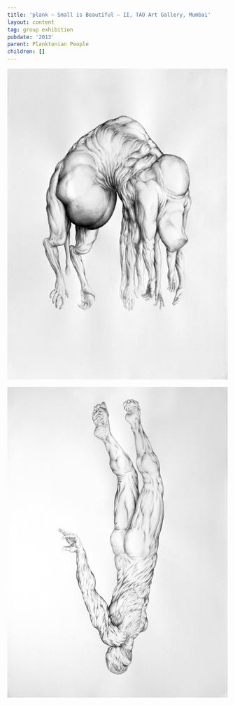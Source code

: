 ```yaml
---
title: 'plank ~ Small is Beautiful – II, TAO Art Gallery, Mumbai'
layout: content
tag: group exhibition
pubdate: '2013'
parent: Planktonian People
children: []
---
```

![Planktonian People I, 2013, ink on paper, 16.5(h) x 23.25(w) inches](/assets/img/ali-akbar-mehta-planktonian-people-ii-2013-ink-on-paper-16.5-h-x-23.25-w-inches.jpg)

![Planktonian People II, 2013, ink on paper, 16.5(h) x 23.25(w) inches](/assets/img/ali-akbar-mehta-planktonian-people-i-2013-ink-on-paper-16.5-h-x-23.25-w-inches.jpg)
